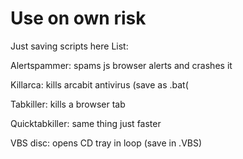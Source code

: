 # Use on own risk
Just saving scripts here
List:

Alertspammer: spams js browser alerts and crashes it

Killarca: kills arcabit antivirus (save as .bat(

Tabkiller: kills a browser tab

Quicktabkiller: same thing just faster

VBS disc: opens CD tray in loop (save in .VBS)
